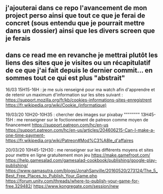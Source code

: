 ## j'ajouterai dans ce repo l'avancement de mon project perso ainsi que tout ce que je ferai de concret (sous entendu que je pourrait mettre dans un dossier) ainsi que les divers screen que je ferais

## dans ce read me en revanche je mettrai plutôt les liens des sites que je visites ou un récapitulatif de ce que j'ai fait depuis le dernier commit... en sommes tout ce qui est plus "abstrait"

16/03 15H15-16H : je me suis renseigné pour ma watch afin d'apprendre et de retenir un maximum d'information sur les sites suivant : https://support.mozilla.org/fr/kb/cookies-informations-sites-enregistrent 
https://fr.wikipedia.org/wiki/Cookie_(informatique)


19/03/20 10H20-10H35 : chercher des images sur pixabay
"""""""" 13H45-15H : me renseigner sur le foctionnement de patreon comme moyen de financement
https://support.patreon.com/hc/en-us
https://support.patreon.com/hc/en-us/articles/204606215-Can-I-make-a-one-time-payment-
https://fr.wikipedia.org/wiki/Patreon#Mod%C3%A8le_d'affaires

20/03/20 10H45-12H30 : me renseigner sur les différents moyens et sites pour mettre en ligne gratuitement mon jeu 
https://make.gamefroot.com/
https://help.gamesalad.com/gamesalad-cookbook/publishing/google-play-publishing/
https://www.gamasutra.com/blogs/JonahSanville/20160520/273124/The_5_Best_Free_Places_to_Publish_Your_Game.php
https://forum.unity.com/threads/where-to-publish-your-game-for-free.329482/
https://www.kongregate.com/session/new